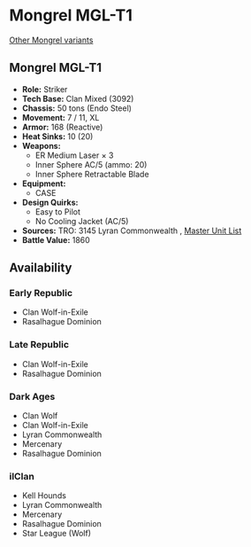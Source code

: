 # Mongrel MGL-T1 

[Other Mongrel variants](../mongrel.md) 

## Mongrel MGL-T1 

- **Role:** Striker 
- **Tech Base:** Clan Mixed (3092) 
- **Chassis:** 50 tons (Endo Steel) 
- **Movement:** 7 / 11, XL 
- **Armor:** 168 (Reactive) 
- **Heat Sinks:** 10 (20) 
- **Weapons:** 
  - ER Medium Laser × 3 
  - Inner Sphere AC/5 (ammo: 20) 
  - Inner Sphere Retractable Blade 
- **Equipment:** 
  - CASE 
- **Design Quirks:** 
  - Easy to Pilot 
  - No Cooling Jacket (AC/5) 
- **Sources:** TRO: 3145 Lyran Commonwealth , [Master Unit List](http://masterunitlist.info/Unit/Details/6618) 
- **Battle Value:** 1860 

## Availability 

### Early Republic 

- Clan Wolf-in-Exile 
- Rasalhague Dominion 

### Late Republic 

- Clan Wolf-in-Exile 
- Rasalhague Dominion 

### Dark Ages 

- Clan Wolf 
- Clan Wolf-in-Exile 
- Lyran Commonwealth 
- Mercenary 
- Rasalhague Dominion 

### ilClan 

- Kell Hounds 
- Lyran Commonwealth 
- Mercenary 
- Rasalhague Dominion 
- Star League (Wolf) 

